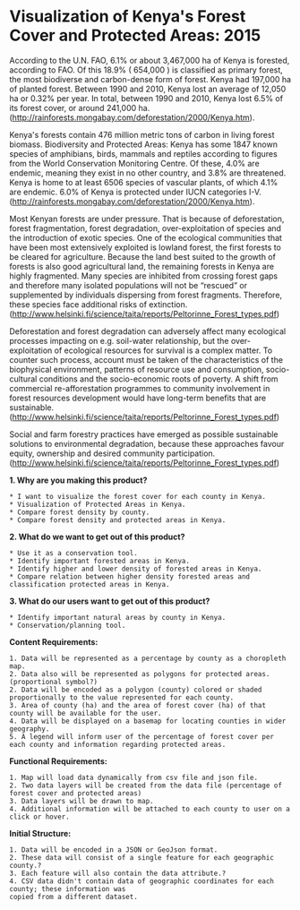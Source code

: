 # Visualization of Kenya's Forest Cover and Protected Areas: 2015

According to the U.N. FAO, 6.1% or about 3,467,000 ha of Kenya is forested, according to FAO. Of this 18.9% ( 654,000 ) is classified as primary forest, the most biodiverse and carbon-dense form of forest. Kenya had 197,000 ha of planted forest.
Between 1990 and 2010, Kenya lost an average of 12,050 ha or 0.32% per year. In total, between 1990 and 2010, Kenya lost 6.5% of its forest cover, or around 241,000 ha. (http://rainforests.mongabay.com/deforestation/2000/Kenya.htm).

Kenya's forests contain 476 million metric tons of carbon in living forest biomass. Biodiversity and Protected Areas: Kenya has some 1847 known species of amphibians, birds, mammals and reptiles according to figures from the World Conservation Monitoring Centre. Of these, 4.0% are endemic, meaning they exist in no other country, and 3.8% are threatened. Kenya is home to at least 6506 species of vascular plants, of which 4.1% are endemic. 6.0% of Kenya is protected under IUCN categories I-V. (http://rainforests.mongabay.com/deforestation/2000/Kenya.htm).

Most Kenyan forests are under pressure. That is because of deforestation, forest fragmentation, forest degradation, over-exploitation of species and the introduction of exotic species. One of the ecological communities that have been most extensively exploited is lowland forest, the first forests to be cleared for agriculture. Because the land best suited to the growth of forests is also good agricultural land, the remaining forests in Kenya are highly fragmented. Many species are inhibited from crossing forest gaps and therefore many isolated populations will not be “rescued” or supplemented by individuals dispersing from forest fragments. Therefore, these species face additional risks of extinction. (http://www.helsinki.fi/science/taita/reports/Peltorinne_Forest_types.pdf)

Deforestation and forest degradation can adversely affect many ecological processes impacting on e.g. soil-water relationship, but the over-exploitation of ecological resources for survival is a complex matter. To counter such process, account must be taken of the characteristics of the biophysical environment, patterns of resource use and consumption, socio-cultural conditions and the socio-economic roots of poverty. A shift from commercial re-afforestation programmes to community involvement in forest resources development would have long-term benefits that are sustainable. (http://www.helsinki.fi/science/taita/reports/Peltorinne_Forest_types.pdf)

Social and farm forestry practices have emerged as possible sustainable solutions to environmental degradation, because these approaches favour equity, ownership and desired community participation. (http://www.helsinki.fi/science/taita/reports/Peltorinne_Forest_types.pdf)


**1. Why are you making this product?**

	* I want to visualize the forest cover for each county in Kenya.
    * Visualization of Protected Areas in Kenya.
	* Compare forest density by county.
    * Compare forest density and protected areas in Kenya.

**2. What do we want to get out of this product?**

    * Use it as a conservation tool.
	* Identify important forested areas in Kenya.
    * Identify higher and lower density of forested areas in Kenya.
    * Compare relation between higher density forested areas and classification protected areas in Kenya. 
    
**3. What do our users want to get out of this product?**

    * Identify important natural areas by county in Kenya. 
	* Conservation/planning tool.

**Content Requirements:**
	
	1. Data will be represented as a percentage by county as a choropleth map.
    2. Data also will be represented as polygons for protected areas. (proportional symbol?)
	2. Data will be encoded as a polygon (county) colored or shaded proportionally to the value represented for each county.
	3. Area of county (ha) and the area of forest cover (ha) of that county will be available for the user.
	4. Data will be displayed on a basemap for locating counties in wider geography.
	5. A legend will inform user of the percentage of forest cover per each county and information regarding protected areas.
	
**Functional Requirements:**

	1. Map will load data dynamically from csv file and json file.
	2. Two data layers will be created from the data file (percentage of forest cover and protected areas)
	3. Data layers will be drawn to map.
	4. Additional information will be attached to each county to user on a click or hover.

**Initial Structure:**

    1. Data will be encoded in a JSON or GeoJson format.
    2. These data will consist of a single feature for each geographic county.?
    3. Each feature will also contain the data attribute.?
    4. CSV data didn't contain data of geographic coordinates for each county; these information was
    copied from a different dataset.

